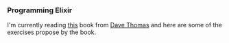 ### Programming Elixir

I'm currently reading [this](http://pragprog.com/book/elixir/programming-elixir) book from [Dave Thomas](https://github.com/pragdave) and here are some of the exercises propose by the book.
